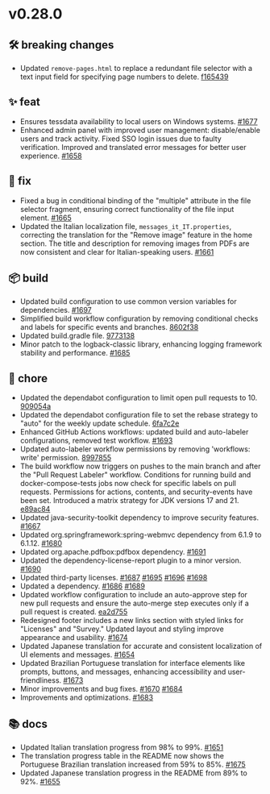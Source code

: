 # v0.28.0
## 🛠️ breaking changes
- Updated `remove-pages.html` to replace a redundant file selector with a text input field for specifying page numbers to delete. [f165439](https://github.com/Stirling-Tools/Stirling-PDF/commit/f165439d2614f321e897e64829c1e6073e09e28e) 

## ✨ feat
- Ensures tessdata availability to local users on Windows systems. [#1677](https://github.com/Stirling-Tools/Stirling-PDF/pull/1677) 
- Enhanced admin panel with improved user management: disable/enable users and track activity. Fixed SSO login issues due to faulty verification. Improved and translated error messages for better user experience. [#1658](https://github.com/Stirling-Tools/Stirling-PDF/pull/1658) 

## 🐛 fix
- Fixed a bug in conditional binding of the "multiple" attribute in the file selector fragment, ensuring correct functionality of the file input element. [#1665](https://github.com/Stirling-Tools/Stirling-PDF/pull/1665) 
- Updated the Italian localization file, `messages_it_IT.properties`, correcting the translation for the "Remove image" feature in the home section. The title and description for removing images from PDFs are now consistent and clear for Italian-speaking users. [#1661](https://github.com/Stirling-Tools/Stirling-PDF/pull/1661) 

## 📦 build
- Updated build configuration to use common version variables for dependencies. [#1697](https://github.com/Stirling-Tools/Stirling-PDF/pull/1697) 
- Simplified build workflow configuration by removing conditional checks and labels for specific events and branches. [8602f38](https://github.com/Stirling-Tools/Stirling-PDF/commit/8602f38fbff87205fc09a79fb0a0407e43e1e13d) 
- Updated build.gradle file. [9773138](https://github.com/Stirling-Tools/Stirling-PDF/commit/97731386121a99adba450f98ea93d1b1bdfbb213) 
- Minor patch to the logback-classic library, enhancing logging framework stability and performance. [#1685](https://github.com/Stirling-Tools/Stirling-PDF/pull/1685) 

## 🔧 chore
- Updated the dependabot configuration to limit open pull requests to 10. [909054a](https://github.com/Stirling-Tools/Stirling-PDF/commit/909054a49d8b3befa25d81682e9ab7528cbea257) 
- Updated the dependabot configuration file to set the rebase strategy to "auto" for the weekly update schedule. [6fa7c2e](https://github.com/Stirling-Tools/Stirling-PDF/commit/6fa7c2e5e128b23658ea6203444f46b2bae89b95) 
- Enhanced GitHub Actions workflows: updated build and auto-labeler configurations, removed test workflow. [#1693](https://github.com/Stirling-Tools/Stirling-PDF/pull/1693) 
- Updated auto-labeler workflow permissions by removing 'workflows: write' permission. [8997855](https://github.com/Stirling-Tools/Stirling-PDF/commit/8997855922af45ff8b6a6d15373e893d7e441a10) 
- The build workflow now triggers on pushes to the main branch and after the "Pull Request Labeler" workflow. Conditions for running build and docker-compose-tests jobs now check for specific labels on pull requests. Permissions for actions, contents, and security-events have been set. Introduced a matrix strategy for JDK versions 17 and 21. [e89ac84](https://github.com/Stirling-Tools/Stirling-PDF/commit/e89ac84928c48ba4a337ced96c6886fefb69df81) 
- Updated java-security-toolkit dependency to improve security features. [#1667](https://github.com/Stirling-Tools/Stirling-PDF/pull/1667) 
- Updated org.springframework:spring-webmvc dependency from 6.1.9 to 6.1.12. [#1680](https://github.com/Stirling-Tools/Stirling-PDF/pull/1680) 
- Updated org.apache.pdfbox:pdfbox dependency. [#1691](https://github.com/Stirling-Tools/Stirling-PDF/pull/1691) 
- Updated the dependency-license-report plugin to a minor version. [#1690](https://github.com/Stirling-Tools/Stirling-PDF/pull/1690) 
- Updated third-party licenses. [#1687](https://github.com/Stirling-Tools/Stirling-PDF/pull/1687) [#1695](https://github.com/Stirling-Tools/Stirling-PDF/pull/1695) [#1696](https://github.com/Stirling-Tools/Stirling-PDF/pull/1696) [#1698](https://github.com/Stirling-Tools/Stirling-PDF/pull/1698) 
- Updated a dependency. [#1686](https://github.com/Stirling-Tools/Stirling-PDF/pull/1686) [#1689](https://github.com/Stirling-Tools/Stirling-PDF/pull/1689) 
- Updated workflow configuration to include an auto-approve step for new pull requests and ensure the auto-merge step executes only if a pull request is created. [ea2d755](https://github.com/Stirling-Tools/Stirling-PDF/commit/ea2d7558081b9ce62acf994ad60fc5c6a9b2e17d) 
- Redesigned footer includes a new links section with styled links for "Licenses" and "Survey." Updated layout and styling improve appearance and usability. [#1674](https://github.com/Stirling-Tools/Stirling-PDF/pull/1674) 
- Updated Japanese translation for accurate and consistent localization of UI elements and messages. [#1654](https://github.com/Stirling-Tools/Stirling-PDF/pull/1654) 
- Updated Brazilian Portuguese translation for interface elements like prompts, buttons, and messages, enhancing accessibility and user-friendliness. [#1673](https://github.com/Stirling-Tools/Stirling-PDF/pull/1673) 
- Minor improvements and bug fixes. [#1670](https://github.com/Stirling-Tools/Stirling-PDF/pull/1670) [#1684](https://github.com/Stirling-Tools/Stirling-PDF/pull/1684) 
- Improvements and optimizations. [#1683](https://github.com/Stirling-Tools/Stirling-PDF/pull/1683) 

## 📚 docs
- Updated Italian translation progress from 98% to 99%. [#1651](https://github.com/Stirling-Tools/Stirling-PDF/pull/1651) 
- The translation progress table in the README now shows the Portuguese Brazilian translation increased from 59% to 85%. [#1675](https://github.com/Stirling-Tools/Stirling-PDF/pull/1675) 
- Updated Japanese translation progress in the README from 89% to 92%. [#1655](https://github.com/Stirling-Tools/Stirling-PDF/pull/1655)
